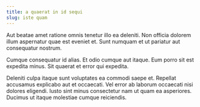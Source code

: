 ```yaml
---
title: a quaerat in id sequi
slug: iste quam
---
```


Aut beatae amet ratione omnis tenetur illo ea deleniti. Non officia dolorem illum aspernatur quae est eveniet et. Sunt numquam et ut pariatur aut consequatur nostrum.

Cumque consequatur id alias. Et odio cumque aut itaque. Eum porro sit est expedita minus. Sit quaerat et error qui expedita.

Deleniti culpa itaque sunt voluptates ea commodi saepe et. Repellat accusamus explicabo aut et occaecati. Vel error ab laborum occaecati nisi dolores eligendi. Iusto sint minus consectetur nam ut quam ea asperiores. Ducimus ut itaque molestiae cumque reiciendis.
